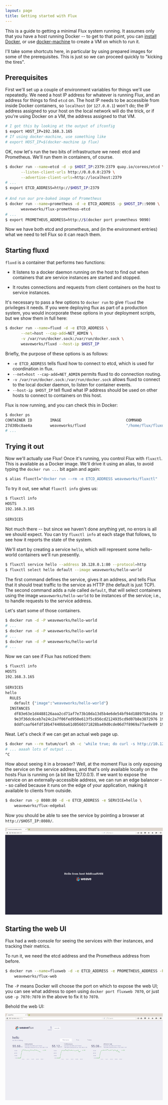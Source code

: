 ```yaml
---
layout: page
title: Getting started with Flux
---
```


This is a guide to getting a minimal Flux system running. It assumes
only that you have a host running Docker -- to get to that point, you
can [install Docker][docker-install], or use
[docker-machine][docker-machine] to create a VM on which to run it.

I'll take some shortcuts here, in particular by using prepared images
for some of the prerequisites. This is just so we can proceed quickly
to "kicking the tires".

## Prerequisites

First we'll set up a couple of environment variables for things we'll
use repeatedly. We need a host IP address for whatever is running
Flux, and an address for things to find `etcd` on. The host IP needs
to be accessible from inside Docker containers, so `localhost` (or
`127.0.0.1`) won't do; the IP address assigned to your host on the
local network will do the trick, or if you're using Docker on a VM,
the address assigned to that VM.

```sh
# I got this by looking at the output of ifconfig
$ export HOST_IP=192.168.3.165
# If using docker-machine, use something like
# export HOST_IP=$(docker-machine ip flux)
```

OK, now let's run the two bits of infrastructure we need: etcd and
Prometheus. We'll run them in containers, of course.

```sh
$ docker run --name=etcd -d -p $HOST_IP:2379:2379 quay.io/coreos/etcd \
       --listen-client-urls http://0.0.0.0:2379 \
       --advertise-client-urls=http://localhost:2379
# ...
$ export ETCD_ADDRESS=http://$HOST_IP:2379

# And run our pre-baked image of Prometheus
$ docker run --name=prometheus -d -e ETCD_ADDRESS -p $HOST_IP::9090 \
       weaveworks/flux-prometheus-etcd
# ...
$ export PROMETHEUS_ADDRESS=http://$(docker port prometheus 9090)
```

Now we have both etcd and prometheus, and (in the environment entries)
what we need to tell Flux so it can reach them.

## Starting fluxd

`fluxd` is a container that performs two functions:

* It listens to a docker daemon running on the host to find out when
  containers that are service instances are started and stopped.

* It routes connections and requests from client containers on the
  host to service instances.

It's necessary to pass a few options to `docker run` to give `fluxd`
the privileges it needs.  If you were deploying flux as part of a
production system, you would incorporate these options in your
deployment scripts, but we show them in full here:

```sh
$ docker run --name=fluxd -d -e ETCD_ADDRESS \
       --net=host --cap-add=NET_ADMIN \
       -v /var/run/docker.sock:/var/run/docker.sock \
       weaveworks/fluxd --host-ip $HOST_IP
```

Briefly, the purpose of these options is as follows:

* `-e ETCD_ADDRESS` tells fluxd how to connect to etcd, which is used for
coordination in flux.
* `--net=host --cap-add=NET_ADMIN` permits fluxd to do connection routing.
* `-v /var/run/docker.sock:/var/run/docker.sock` allows fluxd to connect
to the local docker daemon, to listen for container events.
* `--host-ip $HOST_IP` tell fluxd what IP address should be used on other
hosts to connect to containers on this host.

Flux is now running, and you can check this in Docker:

```sh
$ docker ps
CONTAINER ID        IMAGE                             COMMAND                  CREATED             STATUS              PORTS                                                         NAMES
27d30bc8ae4a        weaveworks/fluxd                  "/home/flux/fluxd --h"   3 seconds ago      Up 3 seconds                                                                    fluxd
# ...
```

## Trying it out

Now we'll actually use Flux! Once it's running, you control Flux with
`fluxctl`. This is available as a Docker image. We'll drive it using
an alias, to avoid typing the `docker run ...` bit again and again:

```sh
$ alias fluxctl="docker run --rm -e ETCD_ADDRESS weaveworks/fluxctl"
```

To try it out, see what `fluxctl info` gives us:

```sh
$ fluxctl info
HOSTS
192.168.3.165

SERVICES
```

Not much there -- but since we haven't done anything yet, no errors is
all we should expect. You can try `fluxctl info` at each stage that
follows, to see how it reports the state of the system.

We'll start by creating a service `hello`, which will represent some
hello-world containers we'll run presently.

```sh
$ fluxctl service hello --address 10.128.0.1:80 --protocol=http
$ fluxctl select hello default --image weaveworks/hello-world
```

The first command defines the service, gives it an address, and tells
Flux that it should treat traffic to the service as HTTP (the default
is just TCP). The second command adds a rule called `default`, that
will select containers using the image `weaveworks/hello-world` to be
instances of the service; i.e., to handle requests to the service
address.

Let's start some of those containers.

```sh
$ docker run -d -P weaveworks/hello-world
# ...
$ docker run -d -P weaveworks/hello-world
# ...
$ docker run -d -P weaveworks/hello-world
# ...
```

Now we can see if Flux has noticed them:

```sh
$ fluxctl info
HOSTS
192.168.3.165

SERVICES
hello
  RULES
    default {"image":"weaveworks/hello-world"}
  INSTANCES
    df83e63e1d4488126aaa2cd71af7e73b10da13d5b4e6de54bf94d1889758e10a 192.168.3.165:32768 live
    9e3f36dc6ceb7e24c2a7f06fed950e613f5c856cd2124935cd9d07b8e3872976 192.168.3.165:32769 live
    8ddfcaaf64fdf10b47440bba61d0560371828ba49d0cde06d7f8969a77ae9e09 192.168.3.165:32770 live
```

Neat. Let's check if we can get an actual web page up.

```sh
$ docker run --rm tutum/curl sh -c 'while true; do curl -s http://10.128.0.1/; done'
# ... aaaah lots of output ...
^C
```

How about seeing it in a browser? Well, at the moment Flux is only
exposing the service on the service address, and that's only available
locally on the hosts Flux is running on (a bit like 127.0.0.1). If we
want to expose the service on an externally-accessible address, we can
run an edge balancer -- so called because it runs on the edge of your
application, making it available to clients from outside.

```sh
$ docker run -p 8080:80 -d -e ETCD_ADDRESS -e SERVICE=hello \
    weaveworks/flux-edgebal
```

Now you should be able to see the service by pointing a browser at
`http://$HOST_IP:8080/`.

![Hello World in a browser](images/hello-world.png)

## Starting the web UI

Flux had a web console for seeing the services with ther instances,
and tracking their metrics.

To run it, we need the etcd address and the Prometheus address from
before.

```sh
$ docker run --name=fluxweb -d -e ETCD_ADDRESS -e PROMETHEUS_ADDRESS -P \
    weaveworks/flux-web
```

The `-P` means Docker will choose the port on which to expose the web
UI; you can see what address to open using `docker port fluxweb
7070`, or just use `-p 7070:7070` in the above to fix it to `7070`.

Behold the web UI:

![Flux web user interface example](images/flux-ui.png)

[docker-install]: https://docs.docker.com/engine/installation/
[docker-machine]: https://docs.docker.com/machine/install-machine/
